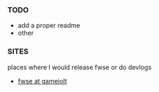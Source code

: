 ### TODO

- add a proper readme
- other

### SITES

places where I would release fwse or do devlogs

- [fwse at gamejolt](https://gamejolt.com/games/fwse/976580)
